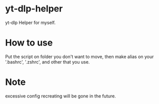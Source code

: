 # yt-dlp-helper
yt-dlp Helper for myself.
# How to use
Put the script on folder you don't want to move, then make alias on your '.bashrc', '.zshrc', and other that you use.
# Note
excessive config recreating will be gone in the future.
